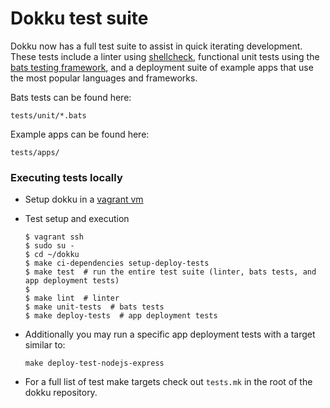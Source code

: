# Dokku test suite

Dokku now has a full test suite to assist in quick iterating development. These tests include a linter using [shellcheck](https://github.com/koalaman/shellcheck), functional unit tests using the [bats testing framework](https://github.com/sstephenson/bats), and a deployment suite of example apps that use the most popular languages and frameworks.

Bats tests can be found here:
  ```
  tests/unit/*.bats
  ```

Example apps can be found here:
  ```
  tests/apps/
  ```

### Executing tests locally

- Setup dokku in a [vagrant vm](http://progrium.viewdocs.io/dokku/getting-started/install/vagrant)
- Test setup and execution

  ```shell
  $ vagrant ssh
  $ sudo su -
  $ cd ~/dokku
  $ make ci-dependencies setup-deploy-tests
  $ make test  # run the entire test suite (linter, bats tests, and app deployment tests)
  $
  $ make lint  # linter
  $ make unit-tests  # bats tests
  $ make deploy-tests  # app deployment tests
  ```
- Additionally you may run a specific app deployment tests with a target similar to:

  ```shell
  make deploy-test-nodejs-express
  ```
- For a full list of test make targets check out `tests.mk` in the root of the dokku repository.
